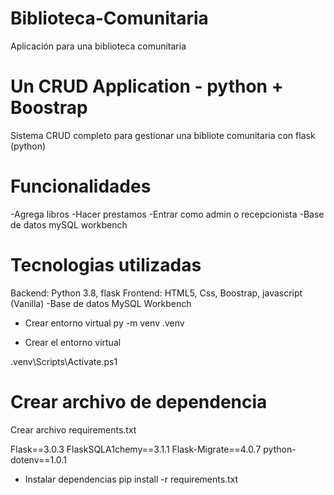 # Biblioteca-Comunitaria
Aplicación para una biblioteca comunitaria

# Un CRUD Application - python + Boostrap
Sistema CRUD completo para gestionar una bibliote comunitaria con flask (python)

# Funcionalidades 

-Agrega libros
-Hacer prestamos
-Entrar como admin o recepcionista
-Base de datos mySQL workbench

# Tecnologias utilizadas

Backend: Python 3.8, flask
Frontend: HTML5, Css, Boostrap, javascript (Vanilla)
-Base de datos MySQL Workbench

- Crear entorno virtual
py -m venv .venv

- Crear el entorno virtual

\.venv\Scripts\Activate.ps1

# Crear archivo de dependencia
Crear archivo requirements.txt

Flask==3.0.3
FlaskSQLA1chemy==3.1.1
Flask-Migrate==4.0.7
python-dotenv==1.0.1

- Instalar dependencias 
 pip install -r requirements.txt